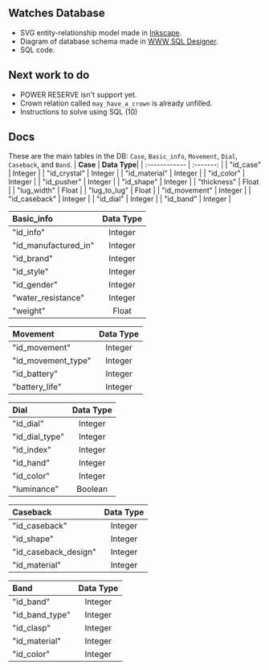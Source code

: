 ## Watches Database
- SVG entity-relationship model made in [Inkscape](https://github.com/inkscape/inkscape "Inkscape").
- Diagram of database schema made in [WWW SQL Designer](https://github.com/ondras/wwwsqldesigner "WWW SQL Designer").
- SQL code.

## Next work to do

- POWER RESERVE isn't support yet.
- Crown relation called ```may_have_a_crown``` is already unfilled.
- Instructions to solve using SQL (10)

## Docs
These are the main tables in the DB: ```Case```, ```Basic_info```, ```Movement```, ```Dial```, ```Caseback```, and ```Band```. 
| **Case**               | **Data Type**|
| :------------          |  :-------:   |
| "id_case"              |   Integer    |
|	"id_crystal"           |   Integer    |
|	"id_material"          |   Integer    |
|	"id_color"             |   Integer    |
|	"id_pusher"            |   Integer    |
|	"id_shape"             |   Integer    |
|	"thickness"            |   Float      |
|	"lug_width"            |   Float      |
|	"lug_to_lug"           |   Float      |
|	"id_movement"          |   Integer    |
|	"id_caseback"          |   Integer    |
|	"id_dial"              |   Integer    |
|	"id_band"              |   Integer    |

| **Basic_info**         | **Data Type**|
| :------------          |  :-------:   |
| "id_info"              |   Integer    |
|	"id_manufactured_in"   |   Integer    |
|	"id_brand"             |   Integer    |
|	"id_style"             |   Integer    |
|	"id_gender"            |   Integer    |
|	"water_resistance"     |   Integer    |
|	"weight"               |   Float      |

| **Movement**          | **Data Type**|
| :------------         |   :-------:  |
| "id_movement"         |   Integer    |
|	"id_movement_type"    |   Integer    |
|	"id_battery"          |   Integer    |
|	"battery_life"        |   Integer    |

| **Dial**              | **Data Type**|
| :------------         |  :-------:   |
| "id_dial"             |   Integer    |
|	"id_dial_type"        |   Integer    |
|	"id_index"            |   Integer    |
|	"id_hand"             |   Integer    |
|	"id_color"            |   Integer    |
|	"luminance"           |   Boolean    |

| **Caseback**          | **Data Type**|
| :------------         |   :-------:  |
| "id_caseback"         |   Integer    |
|	"id_shape"            |   Integer    |
|	"id_caseback_design"  |   Integer    |
|	"id_material"         |   Integer    |

| **Band**              | **Data Type**|
| :------------         |  :-------:   |
| "id_band"             |   Integer    |
|	"id_band_type"        |   Integer    |
|	"id_clasp"            |   Integer    |
|	"id_material"         |   Integer    |
|	"id_color"            |   Integer    |








